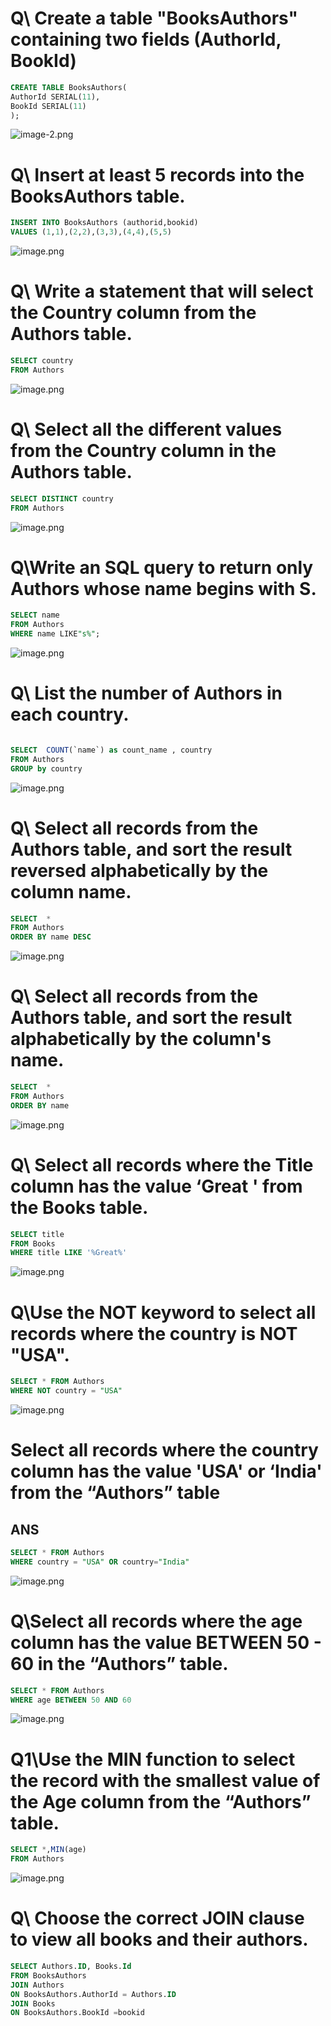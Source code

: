 # Q\ Create a table "BooksAuthors" containing two fields (AuthorId, BookId)

```SQL
CREATE TABLE BooksAuthors(
AuthorId SERIAL(11),
BookId SERIAL(11)
);
```

![image-2.png](attachment:image-2.png)

# Q\ Insert at least 5 records into the BooksAuthors table.

```SQL
INSERT INTO BooksAuthors (authorid,bookid)
VALUES (1,1),(2,2),(3,3),(4,4),(5,5)
```
![image.png](attachment:image.png)

# Q\ Write a statement that will select the Country column from the Authors table. 

```SQL
SELECT country
FROM Authors
```
![image.png](attachment:image.png)

# Q\ Select all the different values from the Country column in the Authors table.

```SQL
SELECT DISTINCT country 
FROM Authors
```
![image.png](attachment:image.png)

# Q\Write an SQL query to return only Authors whose name begins with S.

```SQL
SELECT name 
FROM Authors 
WHERE name LIKE"s%";
```
![image.png](attachment:image.png)

# Q\ List the number of Authors in each country.

```SQL

SELECT  COUNT(`name`) as count_name , country
FROM Authors
GROUP by country
```
![image.png](attachment:image.png)

# Q\ Select all records from the Authors table, and sort the result reversed alphabetically by the column name.

```SQL
SELECT  *
FROM Authors
ORDER BY name DESC
```
![image.png](attachment:image.png)

# Q\ Select all records from the Authors table, and sort the result alphabetically by the column's name.

```SQL
SELECT  *
FROM Authors
ORDER BY name
```
![image.png](attachment:image.png)

# Q\ Select all records where the Title column has the value ‘Great ' from the Books table.
 
```SQL 
SELECT title 
FROM Books
WHERE title LIKE '%Great%'
```

![image.png](attachment:image.png)

# Q\Use the NOT keyword to select all records where the country is NOT "USA".

```SQL
SELECT * FROM Authors
WHERE NOT country = "USA"
```
![image.png](attachment:image.png)

# Select all records where the country column has the value 'USA' or ‘India' from the “Authors” table

## ANS
```SQL
SELECT * FROM Authors
WHERE country = "USA" OR country="India"
```
![image.png](attachment:image.png)


# Q\Select all records where the age column has the value BETWEEN 50 - 60 in the “Authors” table.

```SQL
SELECT * FROM Authors
WHERE age BETWEEN 50 AND 60
```

![image.png](attachment:image.png)

# Q1\Use the MIN function to select the record with the smallest value of the Age column from the “Authors” table.


```SQL
SELECT *,MIN(age)
FROM Authors
```

![image.png](attachment:image.png)

# Q\ Choose the correct JOIN clause to view all books and their authors.

```SQL
SELECT Authors.ID, Books.Id
FROM BooksAuthors
JOIN Authors 
ON BooksAuthors.AuthorId = Authors.ID
JOIN Books
ON BooksAuthors.BookId =bookid
```

